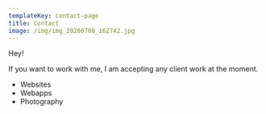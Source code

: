```yaml
---
templateKey: contact-page
title: Contact
image: /img/img_20200708_162742.jpg
---
```

Hey!

If you want to work with me, I am accepting any client work at the moment.

- Websites
- Webapps
- Photography